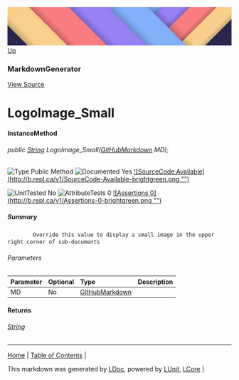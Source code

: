 ![](../Content/LDoc-banner-small.png "")
[Up](MarkdownGenerator.md)
### MarkdownGenerator
[View Source](../Markdown/MarkdownGenerator.cs)
# LogoImage_Small
#### InstanceMethod
###### public <a href="https://www.google.com/#q=C%23+System.String" alt="Search for this type" target="_blank">String</a> LogoImage_Small([GitHubMarkdown](GitHubMarkdown.md) MD);

![Type Public Method](http://b.repl.ca/v1/Type-Public%20Method-lightgrey.png "") ![Documented Yes](http://b.repl.ca/v1/Documented-Yes-brightgreen.png "") [![SourceCode Available](http://b.repl.ca/v1/SourceCode-Available-brightgreen.png &quot;&quot;)](../Markdown/MarkdownGenerator.cs#L669)

![UnitTested No](http://b.repl.ca/v1/UnitTested-No-lightgrey.png "") ![AttributeTests 0](http://b.repl.ca/v1/AttributeTests-0-lightgrey.png "") [![Assertions 0](http://b.repl.ca/v1/Assertions-0-brightgreen.png &quot;&quot;)](../Markdown/MarkdownGenerator.cs)
##### Summary

            Override this value to display a small image in the upper right corner of sub-documents
            
###### Parameters

Parameter | Optional | Type | Description
:---  | :---  | :---  | :--- 
MD | No | [GitHubMarkdown](GitHubMarkdown.md) | 

#### Returns
###### <a href="https://www.google.com/#q=C%23+System.String" alt="Search for this type" target="_blank">String</a>
---

[Home](../../README.md) | [Table of Contents](../../TableOfContents.md) | 


This markdown was generated by [LDoc](https://github.com/CodeSingularity/LDoc), powered by [LUnit](https://github.com/CodeSingularity/LUnit), [LCore](https://github.com/CodeSingularity/LCore) | 

